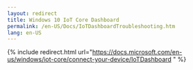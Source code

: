 ```yaml
---
layout: redirect
title: Windows 10 IoT Core Dashboard
permalink: /en-US/Docs/IoTDashboardTroubleshooting.htm
lang: en-US
---
```

{% include redirect.html url="https://docs.microsoft.com/en-us/windows/iot-core/connect-your-device/IoTDashboard " %}
